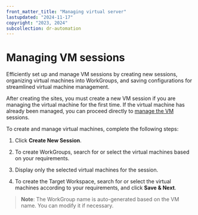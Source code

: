 ```yaml
---
front_matter_title: "Managing virtual server"
lastupdated: "2024-11-17"
copyright: "2023, 2024"
subcollection: dr-automation
---
```

# Managing VM sessions

Efficiently set up and manage VM sessions by creating new sessions, organizing virtual machines into WorkGroups, and saving configurations for streamlined virtual machine management.

After creating the sites, you must create a new VM session if you are managing the virtual machine for the first time. If the virtual machine has already been managed, you can proceed directly to [manage the VM]() sessions.

To create and manage virtual machines, complete the following steps:

1. Click **Create New Session**.

2. To create WorkGroups, search for or select the virtual machines based on your requirements.

3. Display only the selected virtual machines for the session.

4. To create the Target Workspace, search for or select the virtual machines according to your requirements, and click **Save & Next**.

> **Note**: The WorkGroup name is auto-generated based on the VM name. You can modify it if necessary.
